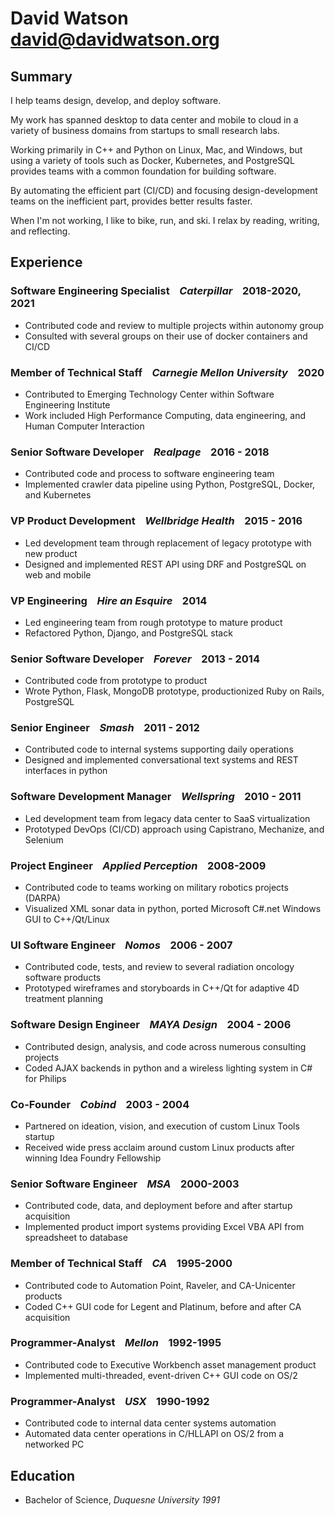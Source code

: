 # David Watson david@davidwatson.org

## Summary

I help teams design, develop, and deploy software. 

My work has spanned desktop to data center and mobile to cloud in a variety of business domains from startups to small research labs. 

Working primarily in C++ and Python on Linux, Mac, and Windows, but using a variety of tools such as Docker, Kubernetes, and PostgreSQL provides teams with a common foundation for building software. 

By automating the efficient part (CI/CD) and focusing design-development teams on the inefficient part, provides better results faster. 

When I'm not working, I like to bike, run, and ski. I relax by reading, writing, and reflecting.

## Experience

### Software Engineering Specialist&nbsp;&nbsp;&nbsp;&nbsp;_Caterpillar_&nbsp;&nbsp;&nbsp;&nbsp;2018-2020, 2021
  * Contributed code and review to multiple projects within autonomy group
  * Consulted with several groups on their use of docker containers and CI/CD

### Member of Technical Staff&nbsp;&nbsp;&nbsp;&nbsp;_Carnegie Mellon University_&nbsp;&nbsp;&nbsp;&nbsp;2020
  * Contributed to Emerging Technology Center within Software Engineering Institute
  * Work included High Performance Computing, data engineering, and Human Computer Interaction

### Senior Software Developer&nbsp;&nbsp;&nbsp;&nbsp;_Realpage_&nbsp;&nbsp;&nbsp;&nbsp;2016 - 2018
  * Contributed code and process to software engineering team
  * Implemented crawler data pipeline using Python, PostgreSQL, Docker, and Kubernetes

### VP Product Development&nbsp;&nbsp;&nbsp;&nbsp;_Wellbridge Health_&nbsp;&nbsp;&nbsp;&nbsp;2015 - 2016
  * Led development team through replacement of legacy prototype with new product 
  * Designed and implemented REST API using DRF and PostgreSQL on web and mobile

### VP Engineering&nbsp;&nbsp;&nbsp;&nbsp;_Hire an Esquire_&nbsp;&nbsp;&nbsp;&nbsp;2014
  * Led engineering team from rough prototype to mature product 
  * Refactored Python, Django, and PostgreSQL stack

### Senior Software Developer&nbsp;&nbsp;&nbsp;&nbsp;_Forever_&nbsp;&nbsp;&nbsp;&nbsp;2013 - 2014
  * Contributed code from prototype to product
  * Wrote Python, Flask, MongoDB prototype, productionized Ruby on Rails, PostgreSQL

### Senior Engineer&nbsp;&nbsp;&nbsp;&nbsp;_Smash_&nbsp;&nbsp;&nbsp;&nbsp;2011 - 2012
  * Contributed code to internal systems supporting daily operations
  * Designed and implemented conversational text systems and REST interfaces in python

### Software Development Manager&nbsp;&nbsp;&nbsp;&nbsp;_Wellspring_&nbsp;&nbsp;&nbsp;&nbsp;2010 - 2011
  * Led development team from legacy data center to SaaS virtualization
  * Prototyped DevOps (CI/CD) approach using Capistrano, Mechanize, and Selenium

### Project Engineer&nbsp;&nbsp;&nbsp;&nbsp;_Applied Perception_&nbsp;&nbsp;&nbsp;&nbsp;2008-2009
  * Contributed code to teams working on military robotics projects (DARPA)
  * Visualized XML sonar data in python, ported Microsoft C#.net Windows GUI to C++/Qt/Linux

### UI Software Engineer&nbsp;&nbsp;&nbsp;&nbsp;_Nomos_&nbsp;&nbsp;&nbsp;&nbsp;2006 - 2007
  * Contributed code, tests, and review to several radiation oncology software products
  * Prototyped wireframes and storyboards in C++/Qt for adaptive 4D treatment planning

### Software Design Engineer&nbsp;&nbsp;&nbsp;&nbsp;_MAYA Design_&nbsp;&nbsp;&nbsp;&nbsp;2004 - 2006
  * Contributed design, analysis, and code across numerous consulting projects
  * Coded AJAX backends in python and a wireless lighting system in C# for Philips

### Co-Founder&nbsp;&nbsp;&nbsp;&nbsp;_Cobind_&nbsp;&nbsp;&nbsp;&nbsp;2003 - 2004
  * Partnered on ideation, vision, and execution of custom Linux Tools startup
  * Received wide press acclaim around custom Linux products after winning Idea Foundry Fellowship

### Senior Software Engineer&nbsp;&nbsp;&nbsp;&nbsp;_MSA_&nbsp;&nbsp;&nbsp;&nbsp;2000-2003
  * Contributed code, data, and deployment before and after startup acquisition
  * Implemented product import systems providing Excel VBA API from spreadsheet to database 

### Member of Technical Staff&nbsp;&nbsp;&nbsp;&nbsp;_CA_&nbsp;&nbsp;&nbsp;&nbsp;1995-2000
  * Contributed code to Automation Point, Raveler, and CA-Unicenter products
  * Coded C++ GUI code for Legent and Platinum, before and after CA acquisition 

### Programmer-Analyst&nbsp;&nbsp;&nbsp;&nbsp;_Mellon_&nbsp;&nbsp;&nbsp;&nbsp;1992-1995
  * Contributed code to Executive Workbench asset management product
  * Implemented multi-threaded, event-driven C++ GUI code on OS/2 

### Programmer-Analyst&nbsp;&nbsp;&nbsp;&nbsp;_USX_&nbsp;&nbsp;&nbsp;&nbsp;1990-1992
  * Contributed code to internal data center systems automation
  * Automated data center operations in C/HLLAPI on OS/2 from a networked PC 

## Education

  * Bachelor of Science, _Duquesne University 1991_

